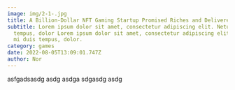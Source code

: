 ```yaml
---
image: img/2-1-.jpg
title: A Billion-Dollar NFT Gaming Startup Promised Riches and Delivered Disaster
subtitle: Lorem ipsum dolor sit amet, consectetur adipiscing elit. Netus mi duis
  tempus, dolor Lorem ipsum dolor sit amet, consectetur adipiscing elit. Netus
  mi duis tempus, dolor.
category: games
date: 2022-08-05T13:09:01.747Z
author: Nor
---
```

asfgadsasdg asdg asdga sdgasdg asdg